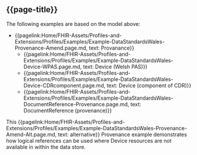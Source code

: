 ## {{page-title}}
The following examples are based on the model above:
* {{pagelink:Home/FHIR-Assets/Profiles-and-Extensions/Profiles/Examples/Example-DataStandardsWales-Provenance-Amend.page.md, text: Provanance}}
    * {{pagelink:Home/FHIR-Assets/Profiles-and-Extensions/Profiles/Examples/Example-DataStandardsWales-Device-WPAS.page.md, text: Device (Welsh PAS)}}
	* {{pagelink:Home/FHIR-Assets/Profiles-and-Extensions/Profiles/Examples/Example-DataStandardsWales-Device-CDRcomponent.page.md, text: Device (component of CDR)}}
	* {{pagelink:Home/FHIR-Assets/Profiles-and-Extensions/Profiles/Examples/Example-DataStandardsWales-DocumentReference-Provenance.page.md, text: DocumentReference (provenance)}}

This {{pagelink:Home/FHIR-Assets/Profiles-and-Extensions/Profiles/Examples/Example-DataStandardsWales-Provenance-Amend-Alt.page.md, text: alternative}} Provenance example demonstrates how logical references can be used where Device resources are not available in within the data store.